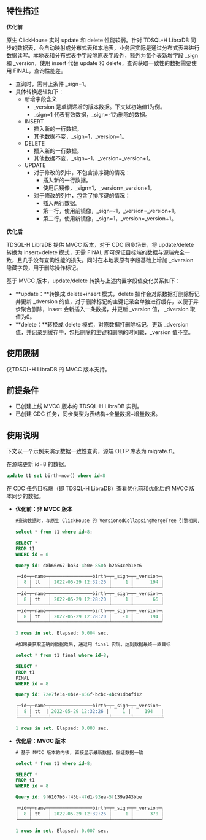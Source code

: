 ## 特性描述

**优化前**

原生 ClickHouse 实时 update 和 delete 性能较弱。针对 TDSQL-H LibraDB 同步的数据表，会自动映射成分布式表和本地表，业务层实际是通过分布式表来进行数据读写。本地表和分布式表中字段除原表字段外，额外为每个表新增字段 \_sign和 \_version，使用 insert 代替 update 和 delete，查询获取一致性的数据需要使用 FINAL，查询性能差。 

- 查询时，需带上条件 \_sign=1。
- 具体转换逻辑如下：
  - 新增字段含义
    - \_version 是单调递增的版本数据。下文以初始值1为例。
    - \_sign=1 代表有效数据，\_sign=-1为删除的数据。
  - INSERT
    - 插入新的一行数据。
    - 其他数据不变，\_sign=1，\_version=1。
  - DELETE
    - 插入新的一行数据。 
    - 其他数据不变，\_sign=-1，\_version=\_version+1。
  - UPDATE
    - 对于修改的列中，不包含排序键的情况：
      - 插入新的一行数据。
      - 使用后镜像，\_sign=1，\_version=\_version+1。
    - 对于修改的列中，包含了排序键的情况：
      - 插入两行数据。
      - 第一行，使用前镜像，\_sign=-1，\_version=\_version+1。
      - 第二行，使用新镜像，\_sign=1，\_version=\_version+1。

**优化后**

TDSQL-H LibraDB 提供 MVCC 版本，对于 CDC 同步场景，将 update/delete 转换为 insert+delete 模式，无需 FINAL 即可保证目标端的数据与源端完全一致，且几乎没有查询性能的损失。同时在本地表原有字段基础上增加 _dversion 隐藏字段，用于删除操作标记。

基于 MVCC 版本，update/delete 转换与上述内置字段值变化关系如下：

- **update：**转换成 delete+insert 模式，delete 操作会对原数据打删除标记并更新 \_dversion 的值，对于删除标记的主键记录会单独进行缓存，以便于异步聚合删除，insert 会新插入一条数据，并更新 \_version 值， \_dversion 取值为0。
- **delete：**转换成 delete 模式，对原数据打删除标记，更新 \_dversion 值，并记录到缓存中，包括删除的主键和删除的时间戳，\_version 值不变。

## 使用限制

仅TDSQL-H LibraDB 的 MVCC 版本支持。

## 前提条件

- 已创建上线 MVCC 版本的 TDSQL-H LibraDB 实例。
- 已创建 CDC 任务，同步类型为表结构+全量数据+增量数据。

## 使用说明

下文以一个示例来演示数据一致性查询，源端 OLTP 库表为 migrate.t1。

在源端更新 id=8 的数据。

```sql
update t1 set birth=now() where id=8
```

在 CDC 任务目标端（即 TDSQL-H LibraDB）查看优化前和优化后的 MVCC 版本同步的数据。

- **优化前：非 MVCC 版本**

  ```sql
  #查询数据时，与原生 ClickHouse 的 VersionedCollapsingMergeTree 引擎相同, 数据出现三条
  
  select * from t1 where id=8;
  
  SELECT *
  FROM t1
  WHERE id = 8
  
  Query id: d8b66e67-ba54-4b0e-850b-b2b54ceb1ec6
  
  ┌─id─┬─name─┬───────────────birth─┬─_sign─┬─_version─┐
  │  8 │ tt   │ 2022-05-29 12:32:26 │     1 │      194 │
  └────┴──────┴─────────────────────┴───────┴──────────┘
  ┌─id─┬─name─┬───────────────birth─┬─_sign─┬─_version─┐
  │  8 │ tt   │ 2022-05-29 12:28:20 │     1 │       66 │
  └────┴──────┴─────────────────────┴───────┴──────────┘
  ┌─id─┬─name─┬───────────────birth─┬─_sign─┬─_version─┐
  │  8 │ tt   │ 2022-05-29 12:28:20 │    -1 │      194 │
  └────┴──────┴─────────────────────┴───────┴──────────┘
  
  3 rows in set. Elapsed: 0.004 sec.
  
  #如果要获取正确的数据效果, 通过用 final 实现，达到数据最终一致目标
  
  select * from t1 final where id=8;
  
  SELECT *
  FROM t1
  FINAL
  WHERE id = 8
  
  Query id: 72e7fe14-0b1e-456f-bcbc-4bc91db4fd12
  
  ┌─id─┬─name─┬───────────────birth─┬─_sign─┬─_version─
  │  8 │ tt  │ 2022-05-29 12:32:26 │     1 │     194   │
  └────┴──────┴─────────────────────┴───────┴──────────┴
  
  1 rows in set. Elapsed: 0.003 sec.
  ```
  
- **优化后：MVCC 版本**

  ```sql
  # 基于 MVCC 版本的内核, 直接显示最新数据，保证数据一致
  
  select * from t1 where id=8;
  
  SELECT *
  FROM t1
  WHERE id = 8
  
  Query id: 9f6107b5-f45b-47d1-93ea-5f139a943bbe
  
  ┌─id─┬─name─┬───────────────birth─┬─_sign─┬─_version─┐
  │  8 │ tt   │ 2022-05-29 12:32:26 │     1 │      370 │
  └────┴──────┴─────────────────────┴───────┴──────────┘
  
  1 rows in set. Elapsed: 0.007 sec.
  ```



